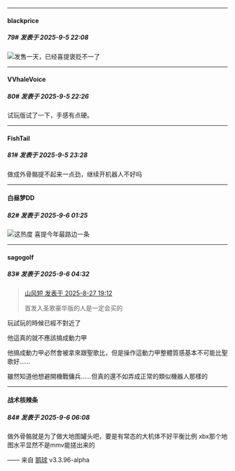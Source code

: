 ﻿
*****

####  blackprice  
##### 79#       发表于 2025-9-5 22:08

<img src="https://static.stage1st.com/image/smiley/face2017/037.png" referrerpolicy="no-referrer">发售一天，已经喜提褒贬不一了


*****

####  VVhaleVoice  
##### 80#       发表于 2025-9-5 22:26

试玩版试了一下，手感有点硬。


*****

####  FishTail  
##### 81#       发表于 2025-9-5 23:28

做成外骨骼提不起来一点劲，继续开机器人不好吗


*****

####  白昼梦DD  
##### 82#       发表于 2025-9-6 01:25

<img src="https://static.stage1st.com/image/smiley/face2017/067.png" referrerpolicy="no-referrer">这热度 喜提今年最路边一条


*****

####  sagogolf  
##### 83#       发表于 2025-9-6 04:32

<blockquote><a href="httphttps://stage1st.com/2b/forum.php?mod=redirect&amp;goto=findpost&amp;pid=68330189&amp;ptid=2185585" target="_blank">山风短 发表于 2025-8-27 19:12</a>

首发入圣歌豪华版的人是一定会买的</blockquote>
玩試玩的時候已經不對近了

他這真的就不應該搞成動力甲

他搞成動力甲必然會被拿來跟聖歌比，但是操作這動力甲整體質感基本不可能比聖歌好......

雖然知道他想避開機戰傭兵......但真的還不如弄成正常的類似機器人那樣的


*****

####  战术核辣条  
##### 84#       发表于 2025-9-6 06:08

做外骨骼就是为了做大地图罐头吧，要是有常态的大机体不好平衡比例
xbx那个地图水平显然不是mmv能搓出来的

—— 来自 [鹅球](https://www.pgyer.com/xfPejhuq) v3.3.96-alpha

